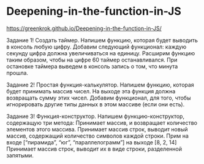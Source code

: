 # Deepening-in-the-function-in-JS
https://greenkrok.github.io/Deepening-in-the-function-in-JS/

Задание 1! Создать таймер.
Напишем функцию, которая будет выводить в консоль любую цифру.
Добавим следующий функционал: каждую секунду цифра должна увеличиваться на единицу.
Расширим функцию таким образом, чтобы на цифре 60 таймер останавливался.
При остановке таймера выведем в консоль запись о том, что минута прошла.

Задание 2! Простая функция-калькулятор.
Напишем функцию, которая будет принимать массив чисел.
На выходе эта функция должна возвращать сумму этих чисел.
Добавим функционал, для того, чтобы игнорировать другие типы данных в этом массиве (если они есть).

Задание 3! Функция-конструктор.
Напишем функцию-конструктор, содержащую три метода:
Принимает массив, и возвращает количество элементов этого массива.
Принимает массив строк, выводит новый массив, содержащий количество символов каждой строки. 
Прим на входе [“пирамида”, “юг”, “параллелограмм”] на выходе [8, 2, 14]
Принимает массив строк, выводит их в виде строки, разделенной запятыми.
